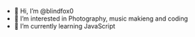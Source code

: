 - 👋 Hi, I’m @blindfox0
- 👀 I’m interested in Photography, music makieng and coding
- 🌱 I’m currently learning JavaScript

<!---
blindfox0/blindfox0 is a ✨ special ✨ repository because its `README.md` (this file) appears on your GitHub profile.
You can click the Preview link to take a look at your changes.
--->
